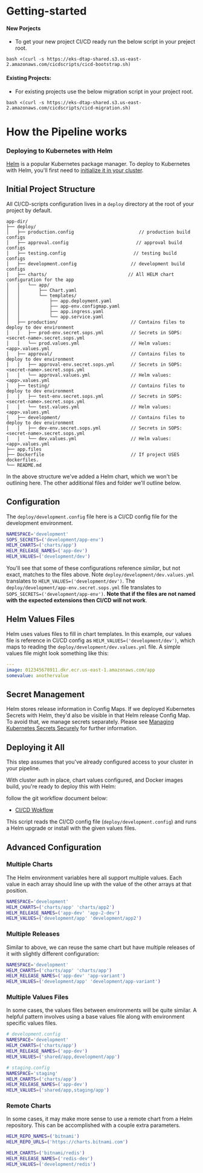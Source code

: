 # Getting-started

#### New Porjects
* To get your new project CI/CD ready run the below script in your preject root. 

```shell
bash <(curl -s https://eks-dtap-shared.s3.us-east-2.amazonaws.com/cicdscripts/cicd-bootstrap.sh)
```

#### Existing Projects:
* For existing projects use the below migration script in your project root.

```shell
bash <(curl -s https://eks-dtap-shared.s3.us-east-2.amazonaws.com/cicdscripts/cicd-migration.sh)
```

# How the Pipeline works
### Deploying to Kubernetes with Helm

[Helm](https://helm.sh/) is a popular Kubernetes package manager. To deploy to Kubernetes with Helm, you'll first need to [initialize it in your cluster](https://docs.helm.sh/using_helm#install-helm).

## Initial Project Structure

All CI/CD-scripts configuration lives in a `deploy` directory at the root of your project by default.

```plaintext
app-dir/
├── deploy/
│   ├── production.config                        // production build configs
│   ├── approval.config                         // approval build configs
│   ├── testing.config                         // testing build configs
│   ├── development.config                    // development build configs
│   ├── charts/                              // All HELM chart configuration for the app
│   │   └── app/
│   │       ├── Chart.yaml
│   │       └── templates/
│   │           ├── app.deployment.yaml
│   │           ├── app-env.configmap.yaml
│   │           ├── app.ingress.yaml
│   │           └── app.service.yaml
│   ├── production/                           // Contains files to deploy to dev environment
│   │   ├── prod-env.secret.sops.yml          // Secrets in SOPS: <secret-name>.secret.sops.yml
│   │   └── prod.values.yml                   // Helm values: <app>.values.yml
│   ├── approval/                             // Contains files to deploy to dev environment
│   │   ├── approval-env.secret.sops.yml      // Secrets in SOPS: <secret-name>.secret.sops.yml
│   │   └── approval.values.yml               // Helm values: <app>.values.yml
│   ├── testing/                              // Contains files to deploy to dev environment
│   │   ├── test-env.secret.sops.yml          // Secrets in SOPS: <secret-name>.secret.sops.yml
│   │   └── test.values.yml                   // Helm values: <app>.values.yml
│   ├── development/                          // Contains files to deploy to dev environment
│   │   ├── dev-env.secret.sops.yml           // Secrets in SOPS: <secret-name>.secret.sops.yml
│   │   └── dev.values.yml                    // Helm values: <app>.values.yml
├── app.files
├── Dockerfile                                // If project USES dockerfiles.
└── README.md
```

In the above structure we've added a Helm chart, which we won't be outlining here. The other additional files and folder we'll outline below.

## Configuration
The `deploy/development.config` file here is a CI/CD config file for the development environment.

```bash
NAMESPACE='development'
SOPS_SECRETS=('development/app-env')
HELM_CHARTS=('charts/app')
HELM_RELEASE_NAMES=('app-dev')
HELM_VALUES=('development/dev')
```

You'll see that some of these configurations reference _similar_, but not exact, matches to the files above. Note `deploy/development/dev.values.yml` translates to `HELM_VALUES=('development/dev')`. The `deploy/development/app-env.secret.sops.yml` file translates to `SOPS_SECRETS=('development/app-env')`. **Note that if the files are not named with the expected extensions then CI/CD will not work**.

## Helm Values Files
Helm uses values files to fill in chart templates. In this example, our values file is reference in CI/CD config as `HELM_VALUES=('development/dev')`, which maps to reading the `deploy/development/dev.values.yml` file. A simple values file might look something like this:

```yaml
---
image: 012345678911.dkr.ecr.us-east-1.amazonaws.com/app
somevalue: anothervalue
```

## Secret Management
Helm stores release information in Config Maps. If we deployed Kubernetes Secrets with Helm, they'd also be visible in that Helm release Config Map. To avoid that, we manage secrets separately. Please see [Managing Kubernetes Secrets Securely](docs/secrets.md) for further information.

## Deploying it All
This step assumes that you've already configured access to your cluster in your pipeline.

With cluster auth in place, chart values configured, and Docker images build, you're ready to deploy this with Helm:

follow the git workflow document below:
* [ CI/CD Wokflow ](https://git.prod.cellulant.com/ops-templates/ci-cd-workflows/rok8s-scripts/getting-started/-/wikis/home) 

This script reads the CI/CD config file (`deploy/development.config`) and runs a Helm upgrade or install with the given values files.

## Advanced Configuration

### Multiple Charts
The Helm environment variables here all support multiple values. Each value in each array should line up with the value of the other arrays at that position.

```bash
NAMESPACE='development'
HELM_CHARTS=('charts/app' 'charts/app2')
HELM_RELEASE_NAMES=('app-dev' 'app-2-dev')
HELM_VALUES=('development/app' 'development/app2')
```

### Multiple Releases
Similar to above, we can reuse the same chart but have multiple releases of it with slightly different configuration:

```bash
NAMESPACE='development'
HELM_CHARTS=('charts/app' 'charts/app')
HELM_RELEASE_NAMES=('app-dev' 'app-variant')
HELM_VALUES=('development/app' 'development/app-variant')
```

### Multiple Values Files
In some cases, the values files between environments will be quite similar. A helpful pattern involves using a base values file along with environment specific values files.

```bash
# development.config
NAMESPACE='development'
HELM_CHARTS=('charts/app')
HELM_RELEASE_NAMES=('app-dev')
HELM_VALUES=('shared/app,development/app')

# staging.config
NAMESPACE='staging'
HELM_CHARTS=('charts/app')
HELM_RELEASE_NAMES=('app-dev')
HELM_VALUES=('shared/app,staging/app')
```

### Remote Charts
In some cases, it may make more sense to use a remote chart from a Helm repository. This can be accomplished with a couple extra parameters.

```bash
HELM_REPO_NAMES=('bitnami')
HELM_REPO_URLS=('https://charts.bitnami.com')

HELM_CHARTS=('bitnami/redis')
HELM_RELEASE_NAMES=('redis-dev')
HELM_VALUES=('development/redis')
```